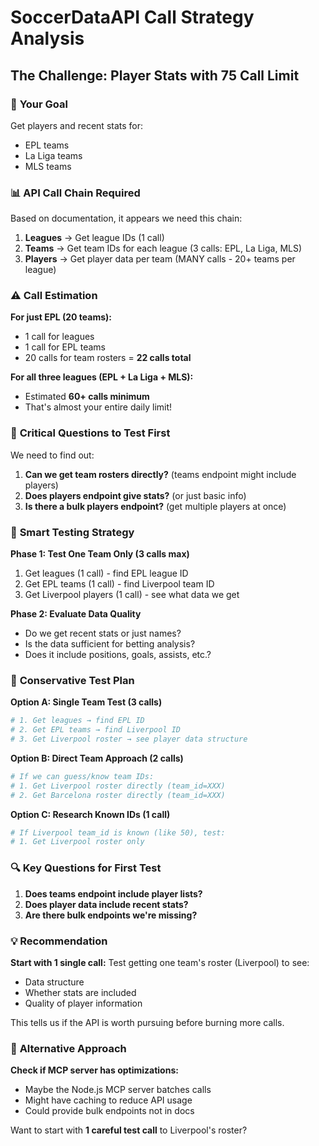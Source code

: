 # SoccerDataAPI Call Strategy Analysis

## The Challenge: Player Stats with 75 Call Limit

### 🎯 **Your Goal**
Get players and recent stats for:
- EPL teams
- La Liga teams  
- MLS teams

### 📊 **API Call Chain Required**

Based on documentation, it appears we need this chain:
1. **Leagues** → Get league IDs (1 call)
2. **Teams** → Get team IDs for each league (3 calls: EPL, La Liga, MLS)
3. **Players** → Get player data per team (MANY calls - 20+ teams per league)

### ⚠️ **Call Estimation**

**For just EPL (20 teams):**
- 1 call for leagues
- 1 call for EPL teams
- 20 calls for team rosters = **22 calls total**

**For all three leagues (EPL + La Liga + MLS):**
- Estimated **60+ calls minimum**
- That's almost your entire daily limit!

### 🤔 **Critical Questions to Test First**

We need to find out:
1. **Can we get team rosters directly?** (teams endpoint might include players)
2. **Does players endpoint give stats?** (or just basic info)
3. **Is there a bulk players endpoint?** (get multiple players at once)

### 🧪 **Smart Testing Strategy**

**Phase 1: Test One Team Only (3 calls max)**
1. Get leagues (1 call) - find EPL league ID
2. Get EPL teams (1 call) - find Liverpool team ID  
3. Get Liverpool players (1 call) - see what data we get

**Phase 2: Evaluate Data Quality**
- Do we get recent stats or just names?
- Is the data sufficient for betting analysis?
- Does it include positions, goals, assists, etc.?

### 🎯 **Conservative Test Plan**

**Option A: Single Team Test (3 calls)**
```python
# 1. Get leagues → find EPL ID
# 2. Get EPL teams → find Liverpool ID
# 3. Get Liverpool roster → see player data structure
```

**Option B: Direct Team Approach (2 calls)**
```python
# If we can guess/know team IDs:
# 1. Get Liverpool roster directly (team_id=XXX)
# 2. Get Barcelona roster directly (team_id=XXX)
```

**Option C: Research Known IDs (1 call)**
```python
# If Liverpool team_id is known (like 50), test:
# 1. Get Liverpool roster only
```

### 🔍 **Key Questions for First Test**

1. **Does teams endpoint include player lists?**
2. **Does player data include recent stats?**
3. **Are there bulk endpoints we're missing?**

### 💡 **Recommendation**

**Start with 1 single call:** Test getting one team's roster (Liverpool) to see:
- Data structure
- Whether stats are included
- Quality of player information

This tells us if the API is worth pursuing before burning more calls.

### 🚨 **Alternative Approach**

**Check if MCP server has optimizations:**
- Maybe the Node.js MCP server batches calls
- Might have caching to reduce API usage
- Could provide bulk endpoints not in docs

Want to start with **1 careful test call** to Liverpool's roster?